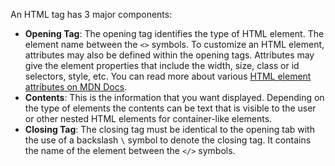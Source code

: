 An HTML tag has 3 major components:

- **Opening Tag**: The opening tag identifies the type of HTML element. The element name between the `<>` symbols. To customize an HTML element, attributes may also be defined within the opening tags. Attributes may give the element properties that include the width, size, class or id selectors, style, etc. You can read more about various [HTML element attributes on MDN Docs](https://developer.mozilla.org/en-US/docs/Web/HTML/Attributes).
- **Contents**: This is the information that you want displayed. Depending on the type of elements the contents can be text that is visible to the user or other nested HTML elements for container-like elements.
- **Closing Tag**: The closing tag must be identical to the opening tab with the use of a backslash `\` symbol to denote the closing tag. It contains the name of the element between the `</>` symbols.
